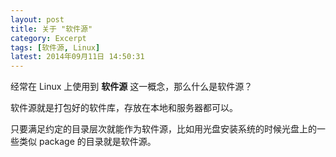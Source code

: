 ```yaml
---
layout: post
title: 关于 "软件源"
category: Excerpt
tags: [软件源, Linux]
latest: 2014年09月11日 14:50:31
---
```


经常在 Linux 上使用到 **软件源** 这一概念，那么什么是软件源？


软件源就是打包好的软件库，存放在本地和服务器都可以。

只要满足约定的目录层次就能作为软件源，比如用光盘安装系统的时候光盘上的一些类似 package 的目录就是软件源。